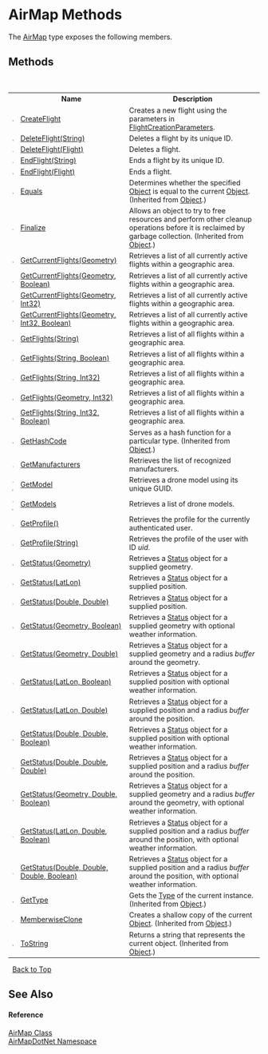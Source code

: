 # AirMap Methods
 

The <a href="T_AirMapDotNet_AirMap">AirMap</a> type exposes the following members.


## Methods
&nbsp;<table><tr><th></th><th>Name</th><th>Description</th></tr><tr><td>![Public method](media/pubmethod.gif "Public method")</td><td><a href="M_AirMapDotNet_AirMap_CreateFlight">CreateFlight</a></td><td>
Creates a new flight using the parameters in <a href="T_AirMapDotNet_Entities_FlightAPI_FlightCreationParameters">FlightCreationParameters</a>.</td></tr><tr><td>![Public method](media/pubmethod.gif "Public method")</td><td><a href="M_AirMapDotNet_AirMap_DeleteFlight_1">DeleteFlight(String)</a></td><td>
Deletes a flight by its unique ID.</td></tr><tr><td>![Public method](media/pubmethod.gif "Public method")</td><td><a href="M_AirMapDotNet_AirMap_DeleteFlight">DeleteFlight(Flight)</a></td><td>
Deletes a flight.</td></tr><tr><td>![Public method](media/pubmethod.gif "Public method")</td><td><a href="M_AirMapDotNet_AirMap_EndFlight_1">EndFlight(String)</a></td><td>
Ends a flight by its unique ID.</td></tr><tr><td>![Public method](media/pubmethod.gif "Public method")</td><td><a href="M_AirMapDotNet_AirMap_EndFlight">EndFlight(Flight)</a></td><td>
Ends a flight.</td></tr><tr><td>![Public method](media/pubmethod.gif "Public method")</td><td><a href="http://msdn2.microsoft.com/en-us/library/bsc2ak47" target="_blank">Equals</a></td><td>
Determines whether the specified <a href="http://msdn2.microsoft.com/en-us/library/e5kfa45b" target="_blank">Object</a> is equal to the current <a href="http://msdn2.microsoft.com/en-us/library/e5kfa45b" target="_blank">Object</a>.
 (Inherited from <a href="http://msdn2.microsoft.com/en-us/library/e5kfa45b" target="_blank">Object</a>.)</td></tr><tr><td>![Protected method](media/protmethod.gif "Protected method")</td><td><a href="http://msdn2.microsoft.com/en-us/library/4k87zsw7" target="_blank">Finalize</a></td><td>
Allows an object to try to free resources and perform other cleanup operations before it is reclaimed by garbage collection.
 (Inherited from <a href="http://msdn2.microsoft.com/en-us/library/e5kfa45b" target="_blank">Object</a>.)</td></tr><tr><td>![Public method](media/pubmethod.gif "Public method")</td><td><a href="M_AirMapDotNet_AirMap_GetCurrentFlights">GetCurrentFlights(Geometry)</a></td><td>
Retrieves a list of all currently active flights within a geographic area.</td></tr><tr><td>![Public method](media/pubmethod.gif "Public method")</td><td><a href="M_AirMapDotNet_AirMap_GetCurrentFlights_1">GetCurrentFlights(Geometry, Boolean)</a></td><td>
Retrieves a list of all currently active flights within a geographic area.</td></tr><tr><td>![Public method](media/pubmethod.gif "Public method")</td><td><a href="M_AirMapDotNet_AirMap_GetCurrentFlights_2">GetCurrentFlights(Geometry, Int32)</a></td><td>
Retrieves a list of all currently active flights within a geographic area.</td></tr><tr><td>![Public method](media/pubmethod.gif "Public method")</td><td><a href="M_AirMapDotNet_AirMap_GetCurrentFlights_3">GetCurrentFlights(Geometry, Int32, Boolean)</a></td><td>
Retrieves a list of all currently active flights within a geographic area.</td></tr><tr><td>![Public method](media/pubmethod.gif "Public method")</td><td><a href="M_AirMapDotNet_AirMap_GetFlights_1">GetFlights(String)</a></td><td>
Retrieves a list of all flights within a geographic area.</td></tr><tr><td>![Public method](media/pubmethod.gif "Public method")</td><td><a href="M_AirMapDotNet_AirMap_GetFlights_2">GetFlights(String, Boolean)</a></td><td>
Retrieves a list of all flights within a geographic area.</td></tr><tr><td>![Public method](media/pubmethod.gif "Public method")</td><td><a href="M_AirMapDotNet_AirMap_GetFlights_3">GetFlights(String, Int32)</a></td><td>
Retrieves a list of all flights within a geographic area.</td></tr><tr><td>![Public method](media/pubmethod.gif "Public method")</td><td><a href="M_AirMapDotNet_AirMap_GetFlights">GetFlights(Geometry, Int32)</a></td><td>
Retrieves a list of all flights within a geographic area.</td></tr><tr><td>![Public method](media/pubmethod.gif "Public method")</td><td><a href="M_AirMapDotNet_AirMap_GetFlights_4">GetFlights(String, Int32, Boolean)</a></td><td>
Retrieves a list of all flights within a geographic area.</td></tr><tr><td>![Public method](media/pubmethod.gif "Public method")</td><td><a href="http://msdn2.microsoft.com/en-us/library/zdee4b3y" target="_blank">GetHashCode</a></td><td>
Serves as a hash function for a particular type.
 (Inherited from <a href="http://msdn2.microsoft.com/en-us/library/e5kfa45b" target="_blank">Object</a>.)</td></tr><tr><td>![Public method](media/pubmethod.gif "Public method")</td><td><a href="M_AirMapDotNet_AirMap_GetManufacturers">GetManufacturers</a></td><td>
Retrieves the list of recognized manufacturers.</td></tr><tr><td>![Public method](media/pubmethod.gif "Public method")![Code example](media/CodeExample.png "Code example")</td><td><a href="M_AirMapDotNet_AirMap_GetModel">GetModel</a></td><td>
Retrieves a drone model using its unique GUID.</td></tr><tr><td>![Public method](media/pubmethod.gif "Public method")![Code example](media/CodeExample.png "Code example")</td><td><a href="M_AirMapDotNet_AirMap_GetModels">GetModels</a></td><td>
Retrieves a list of drone models.</td></tr><tr><td>![Public method](media/pubmethod.gif "Public method")</td><td><a href="M_AirMapDotNet_AirMap_GetProfile">GetProfile()</a></td><td>
Retrieves the profile for the currently authenticated user.</td></tr><tr><td>![Public method](media/pubmethod.gif "Public method")</td><td><a href="M_AirMapDotNet_AirMap_GetProfile_1">GetProfile(String)</a></td><td>
Retrieves the profile of the user with ID *uid*.</td></tr><tr><td>![Public method](media/pubmethod.gif "Public method")</td><td><a href="M_AirMapDotNet_AirMap_GetStatus">GetStatus(Geometry)</a></td><td>
Retrieves a <a href="T_AirMapDotNet_Entities_StatusAPI_Status">Status</a> object for a supplied geometry.</td></tr><tr><td>![Public method](media/pubmethod.gif "Public method")</td><td><a href="M_AirMapDotNet_AirMap_GetStatus_4">GetStatus(LatLon)</a></td><td>
Retrieves a <a href="T_AirMapDotNet_Entities_StatusAPI_Status">Status</a> object for a supplied position.</td></tr><tr><td>![Public method](media/pubmethod.gif "Public method")</td><td><a href="M_AirMapDotNet_AirMap_GetStatus_8">GetStatus(Double, Double)</a></td><td>
Retrieves a <a href="T_AirMapDotNet_Entities_StatusAPI_Status">Status</a> object for a supplied position.</td></tr><tr><td>![Public method](media/pubmethod.gif "Public method")</td><td><a href="M_AirMapDotNet_AirMap_GetStatus_1">GetStatus(Geometry, Boolean)</a></td><td>
Retrieves a <a href="T_AirMapDotNet_Entities_StatusAPI_Status">Status</a> object for a supplied geometry with optional weather information.</td></tr><tr><td>![Public method](media/pubmethod.gif "Public method")</td><td><a href="M_AirMapDotNet_AirMap_GetStatus_2">GetStatus(Geometry, Double)</a></td><td>
Retrieves a <a href="T_AirMapDotNet_Entities_StatusAPI_Status">Status</a> object for a supplied geometry and a radius *buffer* around the geometry.</td></tr><tr><td>![Public method](media/pubmethod.gif "Public method")</td><td><a href="M_AirMapDotNet_AirMap_GetStatus_5">GetStatus(LatLon, Boolean)</a></td><td>
Retrieves a <a href="T_AirMapDotNet_Entities_StatusAPI_Status">Status</a> object for a supplied position with optional weather information.</td></tr><tr><td>![Public method](media/pubmethod.gif "Public method")</td><td><a href="M_AirMapDotNet_AirMap_GetStatus_6">GetStatus(LatLon, Double)</a></td><td>
Retrieves a <a href="T_AirMapDotNet_Entities_StatusAPI_Status">Status</a> object for a supplied position and a radius *buffer* around the position.</td></tr><tr><td>![Public method](media/pubmethod.gif "Public method")</td><td><a href="M_AirMapDotNet_AirMap_GetStatus_9">GetStatus(Double, Double, Boolean)</a></td><td>
Retrieves a <a href="T_AirMapDotNet_Entities_StatusAPI_Status">Status</a> object for a supplied position with optional weather information.</td></tr><tr><td>![Public method](media/pubmethod.gif "Public method")</td><td><a href="M_AirMapDotNet_AirMap_GetStatus_10">GetStatus(Double, Double, Double)</a></td><td>
Retrieves a <a href="T_AirMapDotNet_Entities_StatusAPI_Status">Status</a> object for a supplied position and a radius *buffer* around the position.</td></tr><tr><td>![Public method](media/pubmethod.gif "Public method")</td><td><a href="M_AirMapDotNet_AirMap_GetStatus_3">GetStatus(Geometry, Double, Boolean)</a></td><td>
Retrieves a <a href="T_AirMapDotNet_Entities_StatusAPI_Status">Status</a> object for a supplied geometry and a radius *buffer* around the geometry, with optional weather information.</td></tr><tr><td>![Public method](media/pubmethod.gif "Public method")</td><td><a href="M_AirMapDotNet_AirMap_GetStatus_7">GetStatus(LatLon, Double, Boolean)</a></td><td>
Retrieves a <a href="T_AirMapDotNet_Entities_StatusAPI_Status">Status</a> object for a supplied position and a radius *buffer* around the position, with optional weather information.</td></tr><tr><td>![Public method](media/pubmethod.gif "Public method")</td><td><a href="M_AirMapDotNet_AirMap_GetStatus_11">GetStatus(Double, Double, Double, Boolean)</a></td><td>
Retrieves a <a href="T_AirMapDotNet_Entities_StatusAPI_Status">Status</a> object for a supplied position and a radius *buffer* around the position, with optional weather information.</td></tr><tr><td>![Public method](media/pubmethod.gif "Public method")</td><td><a href="http://msdn2.microsoft.com/en-us/library/dfwy45w9" target="_blank">GetType</a></td><td>
Gets the <a href="http://msdn2.microsoft.com/en-us/library/42892f65" target="_blank">Type</a> of the current instance.
 (Inherited from <a href="http://msdn2.microsoft.com/en-us/library/e5kfa45b" target="_blank">Object</a>.)</td></tr><tr><td>![Protected method](media/protmethod.gif "Protected method")</td><td><a href="http://msdn2.microsoft.com/en-us/library/57ctke0a" target="_blank">MemberwiseClone</a></td><td>
Creates a shallow copy of the current <a href="http://msdn2.microsoft.com/en-us/library/e5kfa45b" target="_blank">Object</a>.
 (Inherited from <a href="http://msdn2.microsoft.com/en-us/library/e5kfa45b" target="_blank">Object</a>.)</td></tr><tr><td>![Public method](media/pubmethod.gif "Public method")</td><td><a href="http://msdn2.microsoft.com/en-us/library/7bxwbwt2" target="_blank">ToString</a></td><td>
Returns a string that represents the current object.
 (Inherited from <a href="http://msdn2.microsoft.com/en-us/library/e5kfa45b" target="_blank">Object</a>.)</td></tr></table>&nbsp;
<a href="#airmap-methods">Back to Top</a>

## See Also


#### Reference
<a href="T_AirMapDotNet_AirMap">AirMap Class</a><br /><a href="N_AirMapDotNet">AirMapDotNet Namespace</a><br />